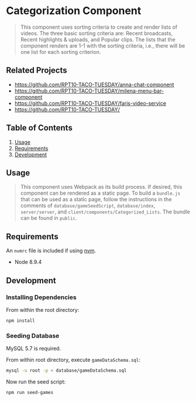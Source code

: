 # Categorization Component

> This component uses sorting criteria to create and render lists of videos. The three basic sorting criteria are: Recent broadcasts, Recent highlights & uploads, and Popular clips. The lists that the component renders are 1-1 with the sorting criteria, i.e., there will be one list for each sorting criterion.

## Related Projects

  - https://github.com/RPT10-TACO-TUESDAY/anna-chat-component
  - https://github.com/RPT10-TACO-TUESDAY/milena-menu-bar-component
  - https://github.com/RPT10-TACO-TUESDAY/faris-video-service
  - https://github.com/RPT10-TACO-TUESDAY/

## Table of Contents

1. [Usage](#Usage)
1. [Requirements](#requirements)
1. [Development](#development)

## Usage

> This component uses Webpack as its build process. If desired, this component can be rendered as a static page. To build a `bundle.js` that can be used as a static page, follow the instructions in the comments of `database/gameSeedScript`, `database/index`, `server/server`, and `client/components/Categorized_Lists`. The bundle can be found in `public`.

## Requirements

An `nvmrc` file is included if using [nvm](https://github.com/creationix/nvm).

- Node 8.9.4

## Development

### Installing Dependencies

From within the root directory:

```sh
npm install
```

### Seeding Database

MySQL 5.7 is required.

From within root directory, execute `gameDataSchema.sql`:

```sh
mysql -u root -p < database/gameDataSchema.sql
```

Now run the seed script:

```sh
npm run seed-games
```

